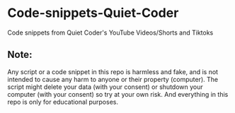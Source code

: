 # Code-snippets-Quiet-Coder
Code snippets from Quiet Coder's YouTube Videos/Shorts and Tiktoks


## Note:
Any script or a code snippet in this repo is harmless and fake, and is not intended to cause any harm to anyone or their property (computer). The script might delete your data (with your consent) or shutdown your computer (with your consent) so try at your own risk. And everything in this repo is only for educational purposes.
